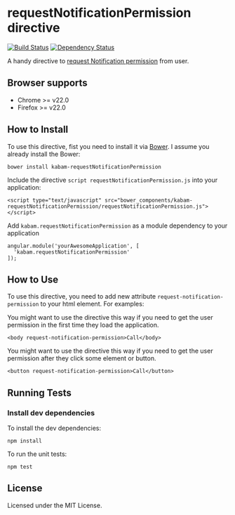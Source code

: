 requestNotificationPermission directive
=======================================

[![Build Status](https://travis-ci.org/mykabam/requestNotificationPermission.png?branch=master)](https://travis-ci.org/mykabam/requestNotificationPermission)
[![Dependency Status](https://gemnasium.com/mykabam/requestNotificationPermission.png)](https://gemnasium.com/mykabam/requestNotificationPermission)

A handy directive to [request Notification permission](http://www.w3.org/TR/2012/WD-notifications-20120614/#permission) from user.

## Browser supports

* Chrome >= v22.0
* Firefox >= v22.0

## How to Install

To use this directive, fist you need to install it via [Bower](http://bower.io/).
I assume you already install the Bower:

```
bower install kabam-requestNotificationPermission
```

Include the directive `script requestNotificationPermission.js` into your application:

```
<script type="text/javascript" src="bower_components/kabam-requestNotificationPermission/requestNotificationPermission.js"></script>
```

Add `kabam.requestNotificationPermission` as a module dependency to your application

```
angular.module('yourAwesomeApplication', [
  'kabam.requestNotificationPermission'
]);
```
## How to Use

To use this directive, you need to add new attribute `request-notification-permission` to your html element.
For examples:

You might want to use the directive this way if you need to get the user permission in the first time they load the application.
```
<body request-notification-permission>Call</body>
```

You might want to use the directive this way if you need to get the user permission after they click some element or button.
```
<button request-notification-permission>Call</button>
```

## Running Tests

### Install dev dependencies

To install the dev dependencies:

```
npm install
```

To run the unit tests:

```
npm test
```

## License

Licensed under the MIT License.
